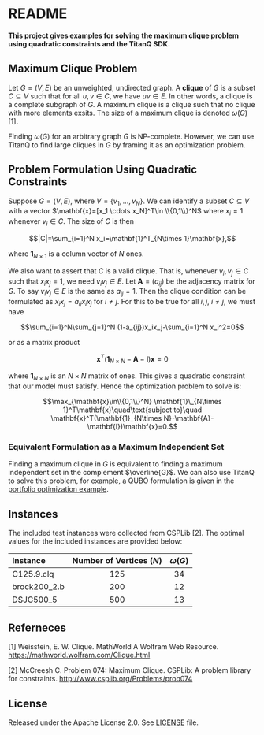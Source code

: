 # README

**This project gives examples for solving the maximum clique problem using quadratic constraints and the TitanQ SDK.**

## Maximum Clique Problem
Let $G=(V,E)$ be an unweighted, undirected graph. A **clique** of $G$ is a subset $C\subseteq V$ such that for all $u,v\in C$, we have $uv\in E$. In other words, a clique is a complete subgraph of $G$. A maximum clique is a clique such that no clique with more elements exsits. The size of a maximum clique is denoted $\omega(G)$ [1].

Finding $\omega(G)$ for an arbitrary graph $G$ is NP-complete. However, we can use TitanQ to find large cliques in $G$ by framing it as an optimization problem.

## Problem Formulation Using Quadratic Constraints
Suppose $G=(V,E)$, where $V=\{v_1,\dots,v_N\}$. We can identify a subset $C\subseteq V$ with a vector $\mathbf{x}=[x_1 \cdots x_N]^T\in \\{0,1\\}^N$ where $x_i = 1$ whenever $v_i\in C$. The size of $C$ is then

$$|C|=\sum_{i=1}^N x_i=\mathbf{1}^T_{N\times 1}\mathbf{x},$$

where $\mathbf{1}_{N\times 1}$ is a column vector of $N$ ones.

We also want to assert that $C$ is a valid clique. That is, whenever $v_i,v_j\in C$ such that $x_ix_j=1$, we need $v_iv_j\in E$. Let $\mathbf{A}=(a_{ij})$ be the adjacency matrix for $G$. To say $v_iv_j\in E$ is the same as $a_{ij}=1$. Then the clique condition can be formulated as $x_ix_j=a_{ij}x_ix_j$ for $i\neq j$. For this to be true for all $i,j$, $i\neq j$, we must have

$$\sum_{i=1}^N\sum_{j=1}^N (1-a_{ij})x_ix_j-\sum_{i=1}^N x_i^2=0$$

or as a matrix product

$$\mathbf{x}^T(\mathbf{1}_{N\times N}-\mathbf{A}-\mathbf{I})\mathbf{x}=0$$

where $\mathbf{1}_{N\times N}$ is an $N\times N$ matrix of ones. This gives a quadratic constraint that our model must satisfy. Hence the optimization problem to solve is:

$$\max_{\mathbf{x}\in\\{0,1\\}^N} \mathbf{1}\_{N\times 1}^T\mathbf{x}\quad\text{subject to}\quad \mathbf{x}^T(\mathbf{1}_{N\times N}-\mathbf{A}-\mathbf{I})\mathbf{x}=0.$$

### Equivalent Formulation as a Maximum Independent Set
Finding a maximum clique in $G$ is equivalent to finding a maximum independent set in the complement $\overline{G}$. We can also use TitanQ to solve this problem, for example, a QUBO formulation is given in the [portfolio optimization example](../Portfolio%20Optimization).

## Instances
The included test instances were collected from CSPLib [2]. The optimal values for the included instances are provided below:

| Instance | Number of Vertices ($N$) |  $\omega(G)$ |
| :--------| :---: | :----------:|
| C125.9.clq | 125 |  34 |
| brock200_2.b | 200 | 12 |
| DSJC500_5 | 500 | 13 |

## Referneces
[1] Weisstein, E. W. Clique. MathWorld A Wolfram Web Resource. https://mathworld.wolfram.com/Clique.html

[2] McCreesh C. Problem 074: Maximum Clique. CSPLib: A problem library for constraints. http://www.csplib.org/Problems/prob074

## License

Released under the Apache License 2.0. See [LICENSE](../LICENSE) file.
